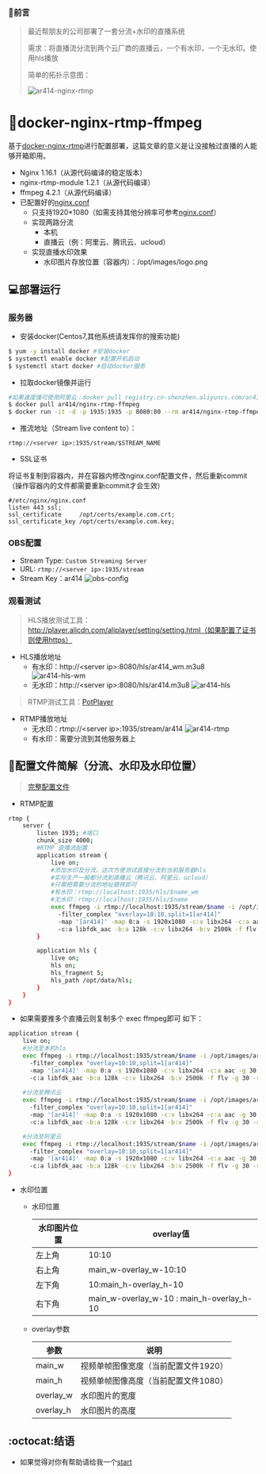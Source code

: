 ### :two_men_holding_hands:前言
> 最近帮朋友的公司部署了一套分流+水印的直播系统
>
> 需求：将直播流分流到两个云厂商的直播云，一个有水印，一个无水印。使用hls播放
>
> 简单的拓扑示意图：
>
> ![ar414-nginx-rtmp](https://cdn.ar414.com/ar414-nginx-rtmp.png)

# :whale:docker-nginx-rtmp-ffmpeg
基于[docker-nginx-rtmp](https://github.com/alfg/docker-nginx-rtmp)进行配置部署，这篇文章的意义是让没接触过直播的人能够开箱即用。
* Nginx 1.16.1（从源代码编译的稳定版本）
* nginx-rtmp-module 1.2.1（从源代码编译）
* ffmpeg 4.2.1（从源代码编译）
* 已配置好的[nginx.conf](https://github.com/ar414-com/nginx-rtmp-ffmpeg-conf/blob/master/nginx.conf)
    * 只支持1920*1080（如需支持其他分辨率可参考[nginx.conf](https://github.com/alfg/docker-nginx-rtmp/blob/master/nginx.conf)）
    * 实现两路分流
        * 本机
        * 直播云（例：阿里云、腾讯云、ucloud）
    * 实现直播水印效果
        * 水印图片存放位置（容器内）：/opt/images/logo.png

## :computer:部署运行
### 服务器
* 安装docker(Centos7,其他系统请发挥你的搜索功能)
```bash
$ yum -y install docker #安装docker
$ systemctl enable docker #配置开机启动
$ systemctl start docker #启动docker服务
```
* 拉取docker镜像并运行
```bash
#如果速度慢可使用阿里云：docker pull registry.cn-shenzhen.aliyuncs.com/ar414/nginx-rtmp-ffmpeg:v1
$ docker pull ar414/nginx-rtmp-ffmpeg
$ docker run -it -d -p 1935:1935 -p 8080:80 --rm ar414/nginx-rtmp-ffmpeg
```
* 推流地址（Stream live content to）：
```
rtmp://<server ip>:1935/stream/$STREAM_NAME
```
* SSL证书

将证书复制到容器内，并在容器内修改nginx.conf配置文件，然后重新commit（操作容器内的文件都需要重新commit才会生效）
```
#/etc/nginx/nginx.conf
listen 443 ssl;
ssl_certificate     /opt/certs/example.com.crt;
ssl_certificate_key /opt/certs/example.com.key;
```

### OBS配置
* Stream Type: `Custom Streaming Server`
* URL: `rtmp://<server ip>:1935/stream`
* Stream Key：ar414
![obs-config](https://cdn.ar414.com/obs-config.png)

### 观看测试
> HLS播放测试工具：http://player.alicdn.com/aliplayer/setting/setting.html（如果配置了证书则使用https）
* HLS播放地址
    * 有水印：http://\<server ip>:8080/hls/ar414_wm.m3u8
    ![ar414-hls-wm](https://cdn.ar414.com/ar414-hls-wm.png)
    * 无水印：http://\<server ip>:8080/hls/ar414.m3u8
    ![ar414-hls](https://cdn.ar414.com/ar414-hls.png)
> RTMP测试工具：[PotPlayer](https://daumpotplayer.com/download/)
* RTMP播放地址
    * 无水印：rtmp://\<server ip>:1935/stream/ar414
    ![ar414-rtmp](https://cdn.ar414.com/ar414-rtmp.png)
    * 有水印：需要分流到其他服务器上
    
## :page_facing_up:配置文件简解（分流、水印及水印位置）
> [完整配置文件](https://github.com/ar414-com/nginx-rtmp-ffmpeg-conf/blob/master/nginx.conf)
* RTMP配置

```bash
rtmp {
    server {
        listen 1935; #端口
        chunk_size 4000;
        #RTMP 直播流配置
        application stream {
            live on;
            #添加水印及分流，这次方便测试直接分流到当前服务器hls
            #实际生产一般都分流到直播云（腾讯云、阿里云、ucloud）
            #只需把需要分流的地址替换即可
            #有水印：rtmp://localhost:1935/hls/$name_wm
            #无水印：rtmp://localhost:1935/hls/$name
            exec ffmpeg -i rtmp://localhost:1935/stream/$name -i /opt/images/ar414.png
              -filter_complex "overlay=10:10,split=1[ar414]"
              -map '[ar414]' -map 0:a -s 1920x1080 -c:v libx264 -c:a aac -g 30 -r 30 -tune zerolatency -preset veryfast -crf 23 -f flv rtmp://localhost:1935/hls/$name_wm
              -c:a libfdk_aac -b:a 128k -c:v libx264 -b:v 2500k -f flv -g 30 -r 30 -s 1920x1080 -preset superfast -profile:v baseline rtmp://localhost:1935/hls/$name;
        }

        application hls {
            live on;
            hls on;
            hls_fragment 5;
            hls_path /opt/data/hls;
        }
    }
}
```
* 如果需要推多个直播云则复制多个 exec ffmpeg即可 如下：
```bash
application stream {
    live on;
    #分流至本机hls           
    exec ffmpeg -i rtmp://localhost:1935/stream/$name -i /opt/images/ar414.png
      -filter_complex "overlay=10:10,split=1[ar414]"
      -map '[ar414]' -map 0:a -s 1920x1080 -c:v libx264 -c:a aac -g 30 -r 30 -tune zerolatency -preset veryfast -crf 23 -f flv rtmp://localhost:1935/hls/$name_wm
      -c:a libfdk_aac -b:a 128k -c:v libx264 -b:v 2500k -f flv -g 30 -r 30 -s 1920x1080 -preset superfast -profile:v baseline rtmp://localhost:1935/hls/$name;
    
    #分流至腾讯云
    exec ffmpeg -i rtmp://localhost:1935/stream/$name -i /opt/images/ar414.png
      -filter_complex "overlay=10:10,split=1[ar414]"
      -map '[ar414]' -map 0:a -s 1920x1080 -c:v libx264 -c:a aac -g 30 -r 30 -tune zerolatency -preset veryfast -crf 23 -f flv rtmp://live-push.tencent.com/stream/$name_wm
      -c:a libfdk_aac -b:a 128k -c:v libx264 -b:v 2500k -f flv -g 30 -r 30 -s 1920x1080 -preset superfast -profile:v baseline rtmp://live-push.tencent.com/stream/$name;

    #分流至阿里云
    exec ffmpeg -i rtmp://localhost:1935/stream/$name -i /opt/images/ar414.png
      -filter_complex "overlay=10:10,split=1[ar414]"
      -map '[ar414]' -map 0:a -s 1920x1080 -c:v libx264 -c:a aac -g 30 -r 30 -tune zerolatency -preset veryfast -crf 23 -f flv rtmp://live-push.aliyun.com/stream/$name_wm
      -c:a libfdk_aac -b:a 128k -c:v libx264 -b:v 2500k -f flv -g 30 -r 30 -s 1920x1080 -preset superfast -profile:v baseline rtmp://live-push.aliyun.com/stream/$name;
}
```  

* 水印位置
    * 水印位置
    
        |  水印图片位置   | overlay值  |
        |  ----   | ----  |
        | 左上角  | 10:10 |
        | 右上角  | main_w-overlay_w-10:10 |
        | 左下角  | 10:main_h-overlay_h-10 |
        | 右下角  | main_w-overlay_w-10 : main_h-overlay_h-10 |
    * overlay参数
    
        |  参数   | 说明  |
        |  ----   | ----  |
        | main_w  | 视频单帧图像宽度（当前配置文件1920） |
        | main_h  | 视频单帧图像高度（当前配置文件1080） |
        | overlay_w  | 水印图片的宽度 |
        | overlay_h  | 水印图片的高度 |

     
## :octocat:结语
* 如果觉得对你有帮助请给我一个[start](https://github.com/ar414-com/nginx-rtmp-ffmpeg-conf)

    






